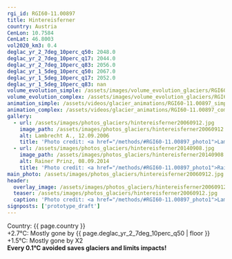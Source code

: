 ```yaml
---
rgi_id: RGI60-11.00897
title: Hintereisferner
country: Austria
CenLon: 10.7584
CenLat: 46.8003
vol2020_km3: 0.4
deglac_yr_2_7deg_10perc_q50: 2048.0
deglac_yr_2_7deg_10perc_q17: 2044.0
deglac_yr_2_7deg_10perc_q83: 2056.0
deglac_yr_1_5deg_10perc_q50: 2067.0
deglac_yr_1_5deg_10perc_q17: 2052.0
deglac_yr_1_5deg_10perc_q83: nan
volume_evolution_simple: /assets/images/volume_evolution_glaciers/RGI60-11.00897_simple_en.png
volume_evolution_complex: /assets/images/volume_evolution_glaciers/RGI60-11.00897_complex_en.png
animation_simple: /assets/videos/glacier_animations/RGI60-11.00897_simple_en.mp4
animation_complex: /assets/videos/glacier_animations/RGI60-11.00897_complex_en.mp4
gallery:
  - url: /assets/images/photos_glaciers/hintereisferner20060912.jpg
    image_path: /assets/images/photos_glaciers/hintereisferner20060912.jpg
    alt: Lambrecht A., 12.09.2006
    title: 'Photo credit: <a href="/methods/#RGI60-11.00897_photo1">Lambrecht A., 12.09.2006</a>'
  - url: /assets/images/photos_glaciers/hintereisferner20140908.jpg
    image_path: /assets/images/photos_glaciers/hintereisferner20140908.jpg
    alt: Rainer Prinz, 08.09.2014
    title: 'Photo credit: <a href="/methods/#RGI60-11.00897_photo1">Rainer Prinz, 08.09.2014</a>'
main_photo: /assets/images/photos_glaciers/hintereisferner20060912.jpg
header:
  overlay_image: /assets/images/photos_glaciers/hintereisferner20060912.jpg
  teaser: /assets/images/photos_glaciers/hintereisferner20060912.jpg
  caption: 'Photo credit: <a href="/methods/#RGI60-11.00897_photo1">Lambrecht A., 12.09.2006</a>'
signposts: ['prototype_draft']
---
```

Country: {{ page.country }}  <br>+2.7°C: Mostly gone by {{ page.deglac_yr_2_7deg_10perc_q50 | floor }} <br>+1.5°C: Mostly gone by  X2 <br><b>Every 0.1°C avoided saves glaciers and limits impacts!</b>